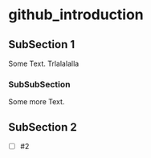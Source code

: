 # github_introduction

## SubSection 1

Some Text. Trlalalalla

### SubSubSection

Some more Text.

## SubSection 2
- [ ] #2
